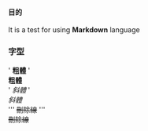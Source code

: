 #### 目的
It is a test for using **Markdown** language

### 字型
' **粗體** '  
**粗體**  
'
*斜體*
'  
*斜體*  
'''
~~刪除線~~
'''  
~~刪除線~~  
